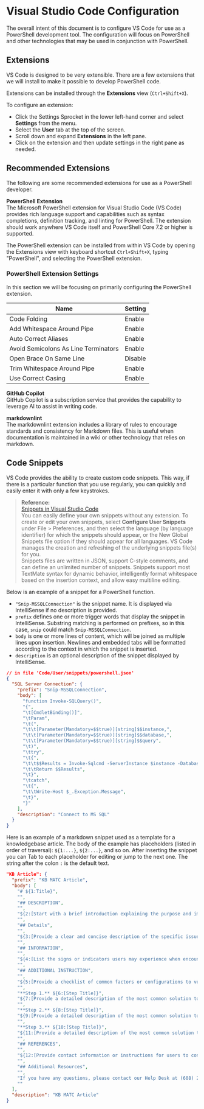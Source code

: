 # Visual Studio Code Configuration

The overall intent of this document is to configure VS Code for use as a PowerShell development tool. The configuration will focus on PowerShell and other technologies that may be used in conjunction with PowerShell.

## Extensions

VS Code is designed to be very extensible. There are a few extensions that we will install to make it possible to develop PowerShell code.

Extensions can be installed through the **Extensions** view (`Ctrl+Shift+X`).

To configure an extension:

- Click the Settings Sprocket in the lower left-hand corner and select **Settings** from the menu.
- Select the **User** tab at the top of the screen.
- Scroll down and expand **Extensions** in the left pane.
- Click on the extension and then update settings in the right pane as needed.

## Recommended Extensions

The following are some recommended extensions for use as a PowerShell developer.

**PowerShell Extension**  
The Microsoft PowerShell extension for Visual Studio Code (VS Code) provides rich language support and capabilities such as syntax completions, definition tracking, and linting for PowerShell. The extension should work anywhere VS Code itself and PowerShell Core 7.2 or higher is supported.

The PowerShell extension can be installed from within VS Code by opening the Extensions view with keyboard shortcut `Ctrl+Shift+X`, typing "PowerShell", and selecting the PowerShell extension.

### PowerShell Extension Settings

In this section we will be focusing on primarily configuring the PowerShell extension.

| **Name**                             | **Setting** |
|--------------------------------------|-------------|
| Code Folding                         | Enable      |
| Add Whitespace Around Pipe           | Enable      |
| Auto Correct Aliases                 | Enable      |
| Avoid Semicolons As Line Terminators | Enable      |
| Open Brace On Same Line              | Disable     |
| Trim Whitespace Around Pipe          | Enable      |
| Use Correct Casing                   | Enable      |

**GitHub Copilot**  
GitHub Copilot is a subscription service that provides the capability to leverage AI to assist in writing code.

**markdownlint**  
The markdownlint extension includes a library of rules to encourage standards and consistency for Markdown files. This is useful when documentation is maintained in a wiki or other technology that relies on markdown.

## Code Snippets

VS Code provides the ability to create custom code snippets. This way, if there is a particular function that you use regularly, you can quickly and easily enter it with only a few keystrokes.

> **Reference:**  
> [Snippets in Visual Studio Code](https://code.visualstudio.com/docs/editor/userdefinedsnippets)  
> You can easily define your own snippets without any extension. To create or edit your own snippets, select **Configure User Snippets** under File > Preferences, and then select the language (by language identifier) for which the snippets should appear, or the New Global Snippets file option if they should appear for all languages. VS Code manages the creation and refreshing of the underlying snippets file(s) for you.  
> Snippets files are written in JSON, support C-style comments, and can define an unlimited number of snippets. Snippets support most TextMate syntax for dynamic behavior, intelligently format whitespace based on the insertion context, and allow easy multiline editing.

Below is an example of a snippet for a PowerShell function.

- `"Snip-MSSQLConnection"` is the snippet name. It is displayed via IntelliSense if no description is provided.
- `prefix` defines one or more trigger words that display the snippet in IntelliSense. Substring matching is performed on prefixes, so in this case, `snip` could match `Snip-MSSQLConnection`.
- `body` is one or more lines of content, which will be joined as multiple lines upon insertion. Newlines and embedded tabs will be formatted according to the context in which the snippet is inserted.
- `description` is an optional description of the snippet displayed by IntelliSense.

```json
// in file 'Code/User/snippets/powershell.json'
{
  "SQL Server Connection": {
    "prefix": "Snip-MSSQLConnection",
    "body": [
      "function Invoke-SQLQuery()",
      "{",
      "\t[CmdletBinding()]",
      "\tParam",
      "\t(",
      "\t\t[Parameter(Mandatory=$$true)][string]$$instance,",
      "\t\t[Parameter(Mandatory=$$true)][string]$$database,",
      "\t\t[Parameter(Mandatory=$$true)][string]$$query",
      "\t)",
      "\ttry",
      "\t{",
      "\t\t$$Results = Invoke-Sqlcmd -ServerInstance $instance -Database $database -Query $query -TrustServerCertificate -ErrorAction stop",
      "\t\tReturn $$Results",
      "\t}",
      "\tcatch",
      "\t{",
      "\t\tWrite-Host $_.Exception.Message",
      "\t}",
      "}"
    ],
    "description": "Connect to MS SQL"
  }
}
```

Here is an example of a markdown snippet used as a template for a knowledgebase article. The body of the example has placeholders (listed in order of traversal): `${1:...}`, `${2:...}`, and so on. After inserting the snippet you can Tab to each placeholder for editing or jump to the next one. The string after the colon `:` is the default text.

```json
"KB Article": {
  "prefix": "KB MATC Article",
  "body": [
    "# ${1:Title}",
    "",
    "## DESCRIPTION",
    "",
    "${2:[Start with a brief introduction explaining the purpose and importance of the troubleshooting guide, emphasizing its role in resolving common issues efficiently.]}",
    "",
    "## Details",
    "",
    "${3:[Provide a clear and concise description of the specific issue or problem that this troubleshooting guide addresses.]}",
    "",
    "## INFORMATION",
    "",
    "${4:[List the signs or indicators users may experience when encountering the issue.]}",
    "",
    "## ADDITIONAL INSTRUCTION",
    "",
    "${5:[Provide a checklist of common factors or configurations to verify so users can rule out potential causes of the issue.]}",
    "",
    "**Step 1.** ${6:[Step Title]}",
    "${7:[Provide a detailed description of the most common solution to the issue, including step-by-step instructions for implementation.]}",
    "",
    "**Step 2.** ${8:[Step Title]}",
    "${9:[Provide a detailed description of the most common solution to the issue, including step-by-step instructions for implementation.]}",
    "",
    "**Step 3.** ${10:[Step Title]}",
    "${11:[Provide a detailed description of the most common solution to the issue, including step-by-step instructions for implementation.]}",
    "",
    "## REFERENCES",
    "",
    "${12:[Provide contact information or instructions for users to contact support for further assistance if the troubleshooting steps do not resolve the issue.]}",
    "",
    "## Additional Resources",
    "",
    "If you have any questions, please contact our Help Desk at (608) 246-6666 or [helpdesk@madisoncollege.edu](mailto:helpdesk@madisoncollege.edu).",
    ""
  ],
  "description": "KB MATC Article"
}
```

